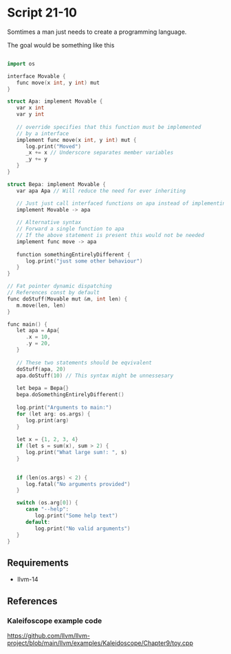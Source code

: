 # Script 21-10
Somtimes a man just needs to create a programming language.

The goal would be something like this

```c++

import os

interface Movable {
   func move(x int, y int) mut
}

struct Apa: implement Movable {
   var x int
   var y int
   
   // override specifies that this function must be implemented
   // by a interface
   implement func move(x int, y int) mut {
      log.print("Moved")
      _x += x // Underscore separates member variables
      _y += y
   }
}

struct Bepa: implement Movable {
   var apa Apa // Will reduce the need for ever inheriting

   // Just just call interfaced functions on apa instead of implementing them
   implement Movable -> apa 
   
   // Alternative syntax
   // Forward a single function to apa
   // If the above statement is present this would not be needed
   implement func move -> apa
   
   function somethingEntirelyDifferent {
      log.print("just some other behaviour")
   }
}

// Fat pointer dynamic dispatching
// References const by default
func doStuff(Movable mut &m, int len) {
   m.move(len, len)
}

func main() {
   let apa = Apa{
      .x = 10,
      .y = 20,
   }
   
   // These two statements should be eqvivalent
   doStuff(apa, 20)
   apa.doStuff(10) // This syntax might be unnessesary
   
   let bepa = Bepa{}
   bepa.doSomethingEntirelyDifferent()
   
   log.print("Arguments to main:")
   for (let arg: os.args) {
      log.print(arg)
   }
   
   let x = {1, 2, 3, 4}
   if (let s = sum(x), sum > 2) {
      log.print("What large sum!: ", s)
   }
   

   if (len(os.args) < 2) {
      log.fatal("No arguments provided")
   }

   switch (os.arg[0]) {
      case "--help":
         log.print("Some help text")
      default:
         log.print("No valid arguments")
   }
}
```

## Requirements

* llvm-14

## References

### Kaleifoscope example code
https://github.com/llvm/llvm-project/blob/main/llvm/examples/Kaleidoscope/Chapter9/toy.cpp
